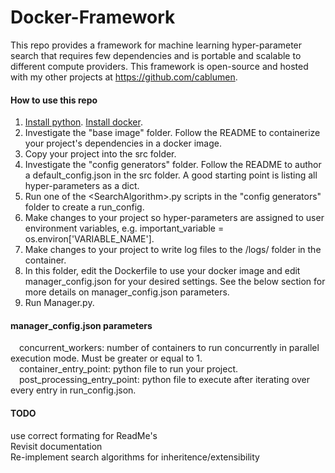 # Docker-Framework

This repo provides a framework for machine learning hyper-parameter search that requires few dependencies and is portable and scalable to different compute providers. This framework is open-source and hosted with my other projects at https://github.com/cablumen.

#### How to use this repo

1. [Install python](https://www.python.org/downloads/). [Install docker](https://docker-py.readthedocs.io/en/stable/).  
2. Investigate the "base image" folder. Follow the README to containerize your project's dependencies in a docker image.  
3. Copy your project into the src folder.  
4. Investigate the "config generators" folder. Follow the README to author a default_config.json in the src folder. A good starting point is listing all hyper-parameters as a dict.  
5. Run one of the \<SearchAlgorithm\>.py scripts in the "config generators" folder to create a run_config.  
6. Make changes to your project so hyper-parameters are assigned to user environment variables, e.g. important_variable = os.environ[\'VARIABLE_NAME\'].  
7. Make changes to your project to write log files to the /logs/ folder in the container.  
8. In this folder, edit the Dockerfile to use your docker image and edit manager_config.json for your desired settings. See the below section for more details on manager_config.json parameters.  
9. Run Manager.py.  

#### manager_config.json parameters

&emsp;concurrent_workers: number of containers to run concurrently in parallel execution mode. Must be greater or equal to 1.  
&emsp;container_entry_point: python file to run your project.  
&emsp;post_processing_entry_point: python file to execute after iterating over every entry in run_config.json.  

#### TODO  
use correct formating for ReadMe's  
Revisit documentation  
Re-implement search algorithms for inheritence/extensibility  